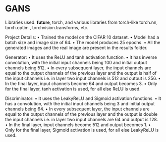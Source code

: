 # GANS
Libraries used: __future__, torch, and various libraries from torch-like torch.nn, torch.optim , torchvision.transforms, etc.

Project Details:
• Trained the model on the CIFAR 10 dataset.
• Model had a batch size and image size of 64.
• The model produces 25 epochs.
• All the generated images and the real image are present in the results folder.

Generator:
• It uses the ReLU and tanh activation function.
• It has inverse convolution, with the initial input channels being 100 and initial output channels being 512.
• In every subsequent layer, the input channels are equal to the output channels of the previous layer and the output is half of the input channels i.e. in layer two input channels is 512 and output is 256.
• In the final layer, input channels become 64 and output becomes 3.
• Only for the final layer, tanh activation is used, for all else ReLU is used.

Discriminator:
• It uses the LeakyReLU and Sigmoid activation functions.
• It has a convolution, with the initial input channels being 3 and initial output channels being 64.
• In every subsequent layer, the input channels are equal to the output channels of the previous layer and the output is double the input channels i.e. in layer two input channels are 64 and output is 128.
• In the final layer, input channels become 512 and output becomes 1.
• Only for the final layer, Sigmoid activation is used, for all else LeakyReLU is used.
